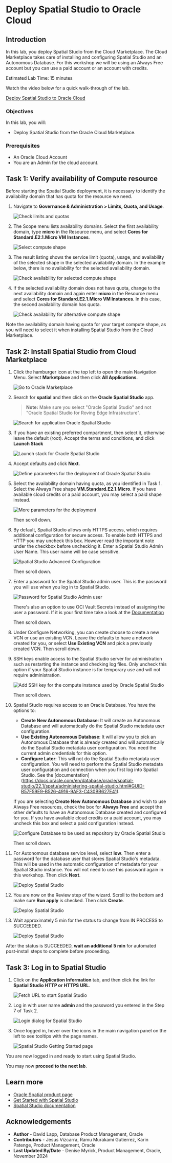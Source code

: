 # Deploy Spatial Studio to Oracle Cloud

## Introduction

In this lab, you deploy Spatial Studio from the Cloud Marketplace. The Cloud Marketplace takes care of installing and configuring Spatial Studio and an Autonomous Database. For this workshop we will be using an Always Free account but you can use a paid account or an account with credits.

Estimated Lab Time: 15 minutes

Watch the video below for a quick walk-through of the lab.

[Deploy Spatial Studio to Oracle Cloud](videohub:1_63orvw8q)

### Objectives

In this lab, you will:

* Deploy Spatial Studio from the Oracle Cloud Marketplace.

### Prerequisites

* An Oracle Cloud Account
* You are an Admin for the cloud account.

## Task 1: Verify availability of Compute resource

Before starting the Spatial Studio deployment, it is necessary to identify the availability domain that has quota for the resource we need.

1. Navigate to **Governance & Administration > Limits, Quota, and Usage**.

   ![Check limits and quotas](images/quota-01-v2.png)

2. The Scope menu lists availability domains. Select the first availability domain, type **micro** in the Resource menu, and select **Cores for Standard.E2.1.Micro VM Instances**.

   ![Select compute shape](images/quota-02.png)

3. The result listing shows the service limit (quota), usage, and availability of the selected shape in the selected availability domain. In the example below, there is no availability for the selected availability domain.

   ![Check availability for selected compute shape](images/quota-03.png)

4. If the selected availability domain does not have quota, change to the next availability domain and again enter **micro** in the Resource menu and select **Cores for Standard.E2.1.Micro VM Instances**. In this case, the second availability domain has quota.

   ![Check availability for alternative compute shape](images/quota-04.png)

 Note the availability domain having quota for your target compute shape, as you will need to select it when installing Spatial Studio from the Cloud Marketplace.

## Task 2: Install Spatial Studio from Cloud Marketplace

1. Click the hamburger icon at the top left to open the main Navigation Menu. Select **Marketplace** and then click **All Applications**.

   ![Go to Oracle Marketplace](images/mp-01-v2.png)

2. Search for **spatial** and then click on the **Oracle Spatial Studio** app.

   >**Note:**  Make sure you select "Oracle Spatial Studio" and not "Oracle Spatial Studio for Roving Edge Infrastructure".

   ![Search for application Oracle Spatial Studio](images/mp-02.png)

3. If you have an existing preferred compartment, then select it, otherwise leave the default (root). Accept the terms and conditions, and click **Launch Stack**

   ![Launch stack for Oracle Spatial Studio](images/mp-04-v2.png)

4. Accept defaults and click **Next**.

   ![Define parameters for the deployment of Oracle Spatial Studio](images/mp-05.png)

5. Select the availability domain having quota, as you identified in Task 1.  Select the Always Free shape **VM.Standard.E2.1.Micro**. If you have available cloud credits or a paid account, you may select a paid shape instead.

   ![More parameters for the deployment](images/mp-06.png)

   Then scroll down.

6. By default, Spatial Studio allows only HTTPS access, which requires additional configuration for secure access. To enable both HTTPS and HTTP you may uncheck this box. However read the important note under the checkbox before unchecking it. Enter a Spatial Studio Admin User Name. This user name will be case sensitive.

   ![Spatial Studio Advanced Configuration](images/mp-07.png)

   Then scroll down.

7. Enter a password for the Spatial Studio admin user. This is the password you will use when you log in to Spatial Studio.

   ![Password for Spatial Studio Admin user](images/mp-07a.png)

   There's also an option to use OCI Vault Secrets instead of assigning the user a password. If it is your first time take a look at the [Documentation](https://docs.oracle.com/en-us/iaas/Content/KeyManagement/Tasks/managingsecrets.htm)

   Then scroll down.

8. Under Configure Networking, you can create choose to create a new VCN or use an existing VCN. Leave the defaults to have a network created for you, or select **Use Existing VCN** and pick a previously created VCN. Then scroll down.

9. SSH keys enable access to the Spatial Studio server for administration such as restarting the instance and checking log files. Only uncheck this option if your Spatial Studio instance is for temporary use and will not require administration.

   ![Add SSH key for the compute instance used by Oracle Spatial Studio](images/mp-09.png)

   Then scroll down.

10. Spatial Studio requires access to an Oracle Database. You have the options to:

    * **Create New Autonomous Database**: It will create an Autonomous Database and will automatically do the Spatial Studio metadata user configuration.
    * **Use Existing Autonomous Database**: It will allow you to pick an Autonomous Database that is already created and will automatically do the Spatial Studio metadata user configuration. You need the current admin credentials for this option.
    * **Configure Later**: This will not do the Spatial Studio metadata user configuration. You will need to perform the Spatial Studio metadata user configuration and connection when you first log into Spatial Studio. See the [documentation] (<https://docs.oracle.com/en/database/oracle/spatial-studio/22.1/spstu/administering-spatial-studio.html#GUID-B57F59E9-B526-4916-9AF3-C430BB627E41>).

    If you are selecting **Create New Autonomous Database** and wish to use Always Free resources, check the box for **Always Free** and accept the other defaults to have an Autonomous Database created and configured for you. If you have available cloud credits or a paid account, you may uncheck this box and select a paid configuration instead.

    ![Configure Database to be used as repository by Oracle Spatial Studio](images/mp-11-v2.png)

    Then scroll down.

11. For Autonomous database service level, select **low**. Then enter a password for the database user that stores     Spatial Studio's metadata. This will be used in the automatic configuration of metadata for your Spatial Studio instance. You will not need to use this password again in this workshop. Then click **Next**.

    ![Deploy Spatial Studio](images/mp-12.png)

12. You are now on the Review step of the wizard. Scroll to the bottom and make sure **Run apply** is checked. Then click **Create**.

    ![Deploy Spatial Studio](images/mp-13.png)

13. Wait approximately 5 min for the status to change from IN PROCESS to SUCCEEDED.

    ![Deploy Spatial Studio](images/mp-14.png)

   After the status is SUCCEEDED, **wait an additional 5 min** for automated post-install steps to complete before proceeding.

## Task 3: Log in to Spatial Studio

1. Click on the **Application Information** tab, and then click the link for **Spatial Studio HTTP or HTTPS URL**.

   ![Fetch URL to start Spatial Studio](images/mp-15.png)

2. Log in with user name **admin** and the password you entered in the Step 7 of Task 2.

   ![Login dialog for Spatial Studio](images/mp-17-v2.png)

3. Once logged in, hover over the icons in the main navigation panel on the left to see tooltips with the page names.

   ![Spatial Studio Getting Started page](images/mp-19-v2.png)

You are now logged in and ready to start using Spatial Studio.

You may now **proceed to the next lab**.

## Learn more

* [Oracle Spatial product page](https://www.oracle.com/database/spatial)
* [Get Started with Spatial Studio](https://www.oracle.com/database/technologies/spatial-studio/get-started.html)
* [Spatial Studio documentation](https://docs.oracle.com/en/database/oracle/spatial-studio)

## Acknowledgements

* **Author** - David Lapp, Database Product Management, Oracle
* **Contributors** - Jesus Vizcarra, Ramu Murakami Gutierrez, Karin Patenge, Product Management, Oracle
* **Last Updated By/Date** - Denise Myrick, Product Management, Oracle, November 2024

